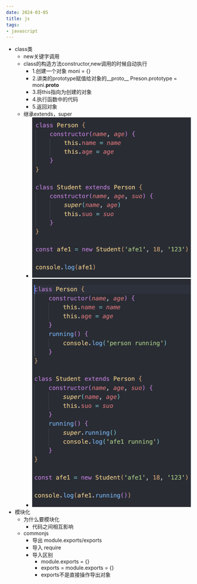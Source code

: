 ```yaml
---
date: 2024-03-05
title: js
tags:  
- javascript
---
```


- class类
  - new关键字调用
  - class的构造方法constructor,new调用的时候自动执行
    - 1.创建一个对象 moni = {}
    - 2.讲类的prototype赋值给对象的__proto__ Preson.prototype = moni.__proto__
    - 3.将this指向为创建的对象
    - 4.执行函数中的代码
    - 5.返回对象
  - 继承extends，super
    - ![alt text](../img/js/image.png)
    - ![alt text](../img/js/image-1.png)
- 模块化
  - 为什么要模块化
    - 代码之间相互影响
  - commonjs
    - 导出 module.exports/exports
    - 导入 require
    - 导入区别
      - module.exports = {}
      - exports = module.exports = {}
      - exports不是直接操作导出对象
